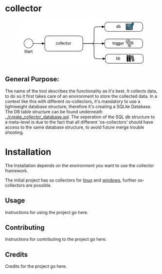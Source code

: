 <!DOCTYPE html>
<html>
<head>
</head>
<body>

# collector


<p align="center">
  <img src="meta-schema.png" alt="collector-meta-schema">
</p>


## General Purpose:

The name of the tool describes the functionality as it's best. 
It collects data, to do so it first takes care of an environment to store the collected data. 
In a context like this with different os-collectors, it's mandatory to use a lightweight database structure, therefore it's creating a SQLite Database. The DB table structure can be found underneath
<a href="https://github.com/binbash23/netracker/blob/master/collector/create_collector_database.sql" title="../create_collector_database.sql">../create_collector_database.sql</a>. The seperation of the SQL db structure to a meta-level is due to the fact that all different 'os-collectors' should have access to the same database structure, to avoid future merge trouble shooting. 


# Installation

The Installation depends on the environment you want to use the collector framework. 

The initial project has os collectors for <a href="https://github.com/binbash23/netracker/tree/master/collector/linux" title="linux">linux</a> and <a href="https://github.com/binbash23/netracker/tree/master/collector/windows" title="windows">windows</a>, further os-collectors are possible. 


## Usage

Instructions for using the project go here.

## Contributing

Instructions for contributing to the project go here.

## Credits

Credits for the project go here.

</body>
</html>
